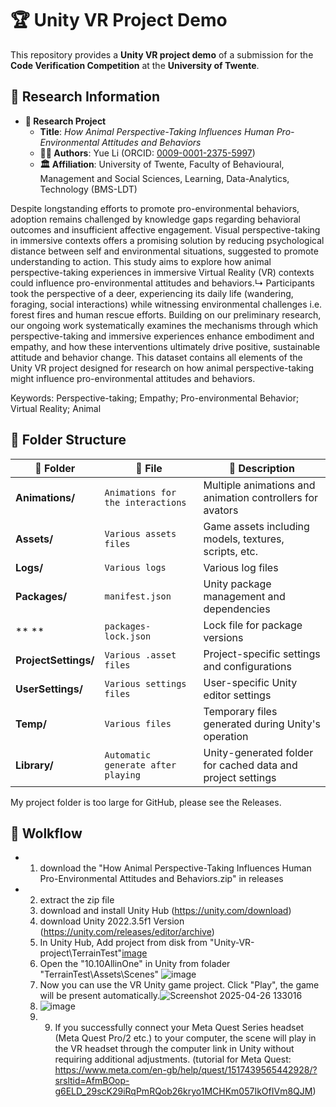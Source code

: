 # 🏆 Unity VR Project Demo

This repository provides a **Unity VR project demo** of a submission for the **Code Verification Competition** at the **University of Twente**. 

## 📌 Research Information  

- **📖 Research Project**  
  - **Title**: *How Animal Perspective-Taking Influences Human Pro-Environmental Attitudes and Behaviors*  
  - **👨‍🔬 Authors**: Yue Li (ORCID: [0009-0001-2375-5997](https://orcid.org/0009-0001-2375-5997))  
  - **🏛️ Affiliation**: University of Twente, Faculty of Behavioural, Management and Social Sciences, Learning, Data-Analytics, Technology (BMS-LDT)  

Despite longstanding efforts to promote pro-environmental behaviors, adoption remains challenged by knowledge gaps regarding behavioral outcomes and insufficient affective engagement. Visual perspective-taking in immersive contexts offers a promising solution by reducing psychological distance between self and environmental situations, suggested to promote understanding to action. This study aims to explore how animal perspective-taking experiences in immersive Virtual Reality (VR) contexts could influence pro-environmental attitudes and behaviors.↳
Participants took the perspective of a deer, experiencing its daily life (wandering, foraging, social interactions) while witnessing environmental challenges i.e. forest fires and human rescue efforts. Building on our preliminary research, our ongoing work systematically examines the mechanisms through which perspective-taking and immersive experiences enhance embodiment and empathy, and how these interventions ultimately drive positive, sustainable attitude and behavior change. This dataset contains all elements of the Unity VR project designed for research on how animal perspective-taking might influence pro-environmental attitudes and behaviors.

Keywords: Perspective-taking; Empathy; Pro-environmental Behavior; Virtual Reality; Animal


## 📂 Folder Structure  

| 📁 Folder | 📄 File | 📝 Description |
|-----------|--------|---------------|
| **Animations/** | `Animations for the interactions` | Multiple animations and animation controllers for avators|
| **Assets/** | `Various assets files` | Game assets including models, textures, scripts, etc. |
| **Logs/** | `Various logs` | Various log files |
| **Packages/** | `manifest.json` | Unity package management and dependencies |
| ** **  | `packages-lock.json` | Lock file for package versions |Unity-VR-project
| **ProjectSettings/** | `Various .asset files` | Project-specific settings and configurations |
| **UserSettings/** | `Various settings files` | User-specific Unity editor settings |
| **Temp/** | `Various files` | Temporary files generated during Unity's operation |
| **Library/** | `Automatic generate after playing` | Unity-generated folder for cached data and project settings |

My project folder is too large for GitHub, please see the Releases.


## 📂 Wolkflow
 - 1. download the "How Animal Perspective-Taking Influences Human Pro-Environmental Attitudes and Behaviors.zip" in releases
 - 2. extract the zip file
   3. download and install Unity Hub (https://unity.com/download)
   4. download Unity 2022.3.5f1 Version (https://unity.com/releases/editor/archive)
   5. In Unity Hub, Add project from disk from "Unity-VR-project\TerrainTest"[image](https://github.com/user-attachments/assets/9b732090-6461-45c3-8377-4d6286f3480b)
   6. Open the "10.10AllinOne" in Unity from folader "TerrainTest\Assets\Scenes" ![image](https://github.com/user-attachments/assets/bdbac3ea-657a-4cee-93a1-7e36c28d23f6)
   7. Now you can use the VR Unity game project. Click "Play", the game will be present automatically.![Screenshot 2025-04-26 133016](https://github.com/user-attachments/assets/ddc209c8-905b-4836-8d28-1f61bd3a73ec)
   8. ![image](https://github.com/user-attachments/assets/85941601-67b1-4bc0-8480-61d13d51d4a2)
   9. 9. If you successfully connect your Meta Quest Series headset (Meta Quest Pro/2 etc.) to your computer, the scene will play in the VR headset through the computer link in Unity without requiring additional adjustments. (tutorial for Meta Quest: https://www.meta.com/en-gb/help/quest/1517439565442928/?srsltid=AfmBOop-g6ELD_29scK29iRqPmRQob26kryo1MCHKm057IkOfIVm8QJM)


